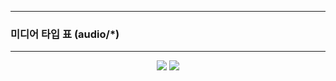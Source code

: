 -----
### 미디어 타입 표 (audio/*)
-----
<div align="center">
<img src="https://github.com/user-attachments/assets/99ad18c9-85a7-4223-bbce-31bbf69fb0a5">
<img src="https://github.com/user-attachments/assets/c9137a4d-62a7-48fb-af11-ea89b7d4277d">
</div>

